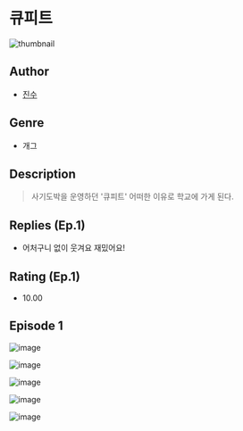 # 큐피트
![thumbnail](https://image-comic.pstatic.net/user_contents_data/challenge_comic/2023/05/23/232344/upload_3834024969287971120_480x623.jpeg)

## Author
- [진수](https://comic.naver.com/artistTitle?id=232344)

## Genre
- 개그

## Description
> 사기도박을 운영하던 '큐피트' 어떠한 이유로 학교에 가게 된다.

## Replies (Ep.1)
- 어처구니 없이 웃겨요 재밌어요!

## Rating (Ep.1)
- 10.00

## Episode 1
![image](https://image-comic.pstatic.net/user_contents_data/challenge_comic/2023/05/23/232344/upload_4121691093322589751.jpeg)

![image](https://image-comic.pstatic.net/user_contents_data/challenge_comic/2023/05/23/232344/upload_3760560004725552178.jpeg)

![image](https://image-comic.pstatic.net/user_contents_data/challenge_comic/2023/05/23/232344/upload_3472892577772101943.jpeg)

![image](https://image-comic.pstatic.net/user_contents_data/challenge_comic/2023/05/23/232344/upload_7378639346724122678.jpeg)

![image](https://image-comic.pstatic.net/user_contents_data/challenge_comic/2023/05/23/232344/upload_3990859080221012016.jpeg)
